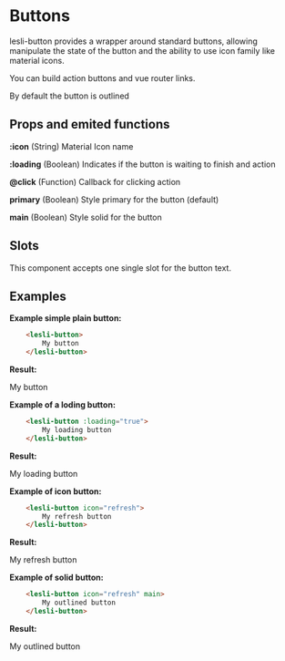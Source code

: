 <style lang="scss">
    @import "../../.vitepress/stylesheets/pages/lesli-vue.scss";
</style>
<script setup>
    import { LesliButton } from "lesli-vue/elements"
</script>

# Buttons

lesli-button provides a wrapper around standard buttons, allowing manipulate the state of the button and the ability to use icon family like material icons.

You can build action buttons and vue router links.

By default the button is outlined


## Props and emited functions

**:icon**
(String) Material Icon name

**:loading**
(Boolean) Indicates if the button is waiting to finish and action

**@click**
(Function) Callback for clicking action

**primary**
(Boolean) Style primary for the button (default)

**main**
(Boolean) Style solid for the button 


## Slots
This component accepts one single slot for the button text.


## Examples

**Example simple plain button:**

```html
    <lesli-button>
        My button
    </lesli-button>
```

**Result:**

<lesli-button>
    My button
</lesli-button>


**Example of a loding button:**

```html
    <lesli-button :loading="true">
        My loading button
    </lesli-button>
```

**Result:**

<lesli-button :loading="true">
    My loading button
</lesli-button>

**Example of icon button:**

```html
    <lesli-button icon="refresh">
        My refresh button
    </lesli-button>
```

**Result:**

<lesli-button icon="refresh">
    My refresh button
</lesli-button>

**Example of solid button:**

```html
    <lesli-button icon="refresh" main>
        My outlined button
    </lesli-button>
```

**Result:**

<lesli-button icon="refresh" main>
    My outlined button
</lesli-button>
